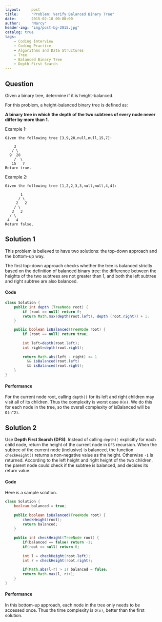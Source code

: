 ```yaml
---
layout:     post
title:      "Problem: Verify Balanced Binary Tree"
date:       2015-02-18 00:00:00
author:     "Marcy"
header-img: "img/post-bg-2015.jpg"
catalog: true
tags:
    - Coding Interview
    - Coding Practice
    - Algorithms and Data Structures
    - Tree
    - Balanced Binary Tree
    - Depth First Search
---
```


## Question

Given a binary tree, determine if it is height-balanced.

For this problem, a height-balanced binary tree is defined as:

**A binary tree in which the depth of the two subtrees of every node never differ by more than 1.**

Example 1:
```
Given the following tree [3,9,20,null,null,15,7]:

    3
   / \
  9  20
    /  \
   15   7
Return true.
```

Example 2:
```
Given the following tree [1,2,2,3,3,null,null,4,4]:

       1
      / \
     2   2
    / \
   3   3
  / \
 4   4
Return false.
```

## Solution 1

This problem is believed to have two solutions: the top-down approach and the bottom-up way.

The first top-down approach checks whether the tree is balanced strictly based on the definition of balanced binary tree: the difference between the heights of the two subtrees are not greater than 1, and both the left subtree and right subtree are also balanced.

#### Code

```java
class Solution {
    public int depth (TreeNode root) {
        if (root == null) return 0;
        return Math.max(depth(root.left), depth (root.right)) + 1;
    }

    public boolean isBalanced(TreeNode root) {
        if (root == null) return true;
        
        int left=depth(root.left);
        int right=depth(root.right);
        
        return Math.abs(left - right) <= 1 
          && isBalanced(root.left) 
          && isBalanced(root.right);
    }
}
```

#### Performance

For the current node root, calling `depth()` for its left and right children may visit all of its children. Thus the complexity is worst case `O(n)`. We do this for each node in the tree, so the overall complexity of isBalanced will be `O(n^2)`.

## Solution 2

Use **Depth First Search (DFS)**. Instead of calling `depth()` explicitly for each child node, return the height of the current node in `DFS` recursion. When the subtree of the current node (inclusive) is balanced, the function `checkHeight()` returns a non-negative value as the height. Otherwise `-1` is returned. According to the left height and right height of the two children, the parent node could check if the subtree is balanced, and decides its return value.

#### Code

Here is a sample solution.

```java
class Solution {
    boolean balanced = true;
    
    public boolean isBalanced(TreeNode root) {
        checkHeight(root);
        return balanced;
    }
    
    public int checkHeight(TreeNode root) {
        if(balanced == false) return -1;
        if(root == null) return 0;
        
        int l = checkHeight(root.left);
        int r = checkHeight(root.right);
        
        if(Math.abs(l-r) > 1) balanced = false;
        return Math.max(l, r)+1;
    }
}
```

#### Performance

In this bottom-up approach, each node in the tree only needs to be accessed once. Thus the time complexity is `O(n)`, better than the first solution.
